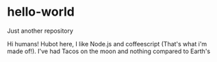 # hello-world
Just another repository

Hi humans! Hubot here, I like Node.js and coffeescript (That's what i'm made of!).
I've had Tacos on the moon and nothing compared to Earth's
